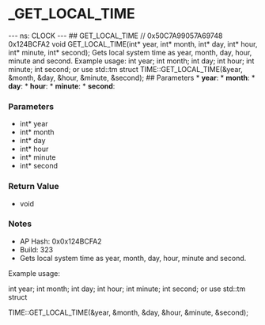 # _GET_LOCAL_TIME

--- ns: CLOCK --- ## GET_LOCAL_TIME  // 0x50C7A99057A69748 0x124BCFA2 void GET_LOCAL_TIME(int* year, int* month, int* day, int* hour, int* minute, int* second);  Gets local system time as year, month, day, hour, minute and second. Example usage: int year; int month; int day; int hour; int minute; int second; or use std::tm struct TIME::GET_LOCAL_TIME(&year, &month, &day, &hour, &minute, &second);  ## Parameters * **year**: * **month**: * **day**: * **hour**: * **minute**: * **second**:

### Parameters
* int* year
* int* month
* int* day
* int* hour
* int* minute
* int* second

### Return Value
* void

### Notes
* AP Hash: 0x0x124BCFA2
* Build: 323
* Gets local system time as year, month, day, hour, minute and second.

Example usage:

int year;
int month;
int day;
int hour;
int minute;
int second;
or use std::tm struct

TIME::GET_LOCAL_TIME(&year, &month, &day, &hour, &minute, &second);


